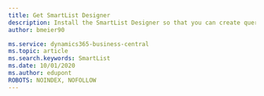 ```yaml
---
title: Get SmartList Designer
description: Install the SmartList Designer so that you can create queries across your Business Central data.
author: bmeier90

ms.service: dynamics365-business-central
ms.topic: article
ms.search.keywords: SmartList
ms.date: 10/01/2020
ms.author: edupont
ROBOTS: NOINDEX, NOFOLLOW
---
```

<!--# Get SmartList Designer

The following procedure will take you through the steps to install and set up SmartList Designer with your Business Central tenant. SmartList Designer must be installed and configured to your Business Central tenant before SmartList queries can be created.

> [!NOTE]
> SmartList Designer must be installed once in the [!INCLUDE [prodshort](includes/prodshort.md)] online tenant and can then be used by any user who has the relevant permissions.

## To install SmartList Designer

1. Choose the ![Lightbulb that opens the Tell Me feature](media/ui-search/search_small.png "Tell me what you want to do") icon, enter **SmartList Designer Setup**, and then choose the related link.
2. Choose the **Install SmartList Designer from AppSource** link.
3. Choose the **GET IT NOW** button.
4. If prompted, enter your account name and password.
5. Read the disclaimer, and choose **Continue** if you agree. If you do not agree, close the message by select the X in the upper right corner of the message.
6. Specify the environment that you want to install SmartList Designer into.
7. Choose the relevant fields to agree to each of the terms that are listed.
8. Choose **Install**.
9. Navigate back to the **SmartList Designer Setup** page in [!INCLUDE [prodshort](includes/prodshort.md)].
10. Verify that the **SmartList Designer App ID** and **Azure AD Tenant ID** fields are populated.
11. Select **OK**

> [!Note]
> It can take several minutes for the SmartList Designer app to be recognized.

> [!Tip]
> If the **SmartList Designer App ID** field remains blank after several minutes, navigate to [PowerApps.microsoft.com](https://powerapps.microsoft.com/), log in with your administrative account, choose the environment that you installed SmartList Designer in, choose the context menu next to the SmartList Designer app, and copy the app ID. You can then paste the value into the **SmartList Designer App ID** field in [!INCLUDE [prodshort](includes/prodshort.md)].

## <a name="permissions"></a>SmartLists and permissions

By default, only users that have SUPER permissions can create and preview SmartList queries. You can grant permission to other users to create and preview SmartList queries by assigning them the *SmartList Designer* permission set, or adding users or user groups to the *SmartList Designer* permission set. For more information, see [Assign Permissions to Users and Groups](ui-define-granular-permissions.md).  

<!--Permissions to create and preview SmartList queries are two separate permissions. To create a SmartList query, the user must have permissions to system object 9600. To preview a SmartList query, the user must have permissions to system object 9500.-->

<!--### Permission to preview SmartLists

Permissions will need to be granted to any user that should have the ability to preview the results of a SmartList query definition. To grant this permission, navigate to permission sets, select the SmartList Designer permission set, and add permissions to system object 9605.  

> [!IMPORTANT]
> By granting this permission, you are granting the user the right to preview any data results from the SmartList query being defined. The user must still have permissions to the tables defined in the query in order to see data.

### SmartList query permissions

Users will need to be granted permissions to each SmartList query created for them to view the SmartList query. To do this, navigate to permission sets, create a new permission set, add permissions to the permission set and then add users or user groups to the permission set.  

To add permissions to the user defined permission set, select **Permissions** once the user-defined permission set is created. From the **Permissions** page, select **SmartList Permissions** from the actions at the top. The action may be hidden under the (…) option.  

Add the desired SmartList queries to the user-defined permission set. Permissions can also be added from the **SmartList Management** page however, the user-defined permission set must exist to use that functionality.  

## See also

[Create Custom Queries using SmartLists](bi-smartlists.md)  -->
